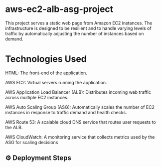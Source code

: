 # aws-ec2-alb-asg-project

This project serves a static web page from Amazon EC2 instances. The infrastructure is designed to be resilient and to handle varying levels of traffic by automatically adjusting the number of instances based on demand.

# Technologies Used
HTML: The front-end of the application.

AWS EC2: Virtual servers running the application.

AWS Application Load Balancer (ALB): Distributes incoming web traffic across multiple EC2 instances.

AWS Auto Scaling Group (ASG): Automatically scales the number of EC2 instances in response to traffic demand and health checks.

AWS Route 53: A scalable cloud DNS service that routes user requests to the ALB.

AWS CloudWatch: A monitoring service that collects metrics used by the ASG for scaling decisions

## ⚙️ Deployment Steps




